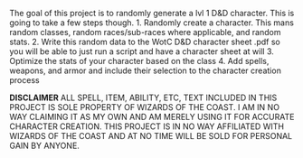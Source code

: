The goal of this project is to randomly generate a lvl 1
D&D character.  This is going to take a few steps though.
    1. Randomly create a character.  This mans random classes, random races/sub-races where applicable, and random stats.
    2. Write this random data to the WotC D&D character sheet .pdf so you will be able to just run a script and have a character sheet at will
    3. Optimize the stats of your character based on the class
    4. Add spells, weapons, and armor and include their selection to the character creation process


**DISCLAIMER**
    ALL SPELL, ITEM, ABILITY, ETC, TEXT INCLUDED IN THIS PROJECT IS SOLE PROPERTY
    OF WIZARDS OF THE COAST. I AM IN NO WAY CLAIMING IT AS MY OWN
    AND AM MERELY USING IT FOR ACCURATE CHARACTER CREATION. THIS PROJECT IS IN
    NO WAY AFFILIATED WITH WIZARDS OF THE COAST AND AT NO TIME WILL BE SOLD FOR
    PERSONAL GAIN BY ANYONE.
